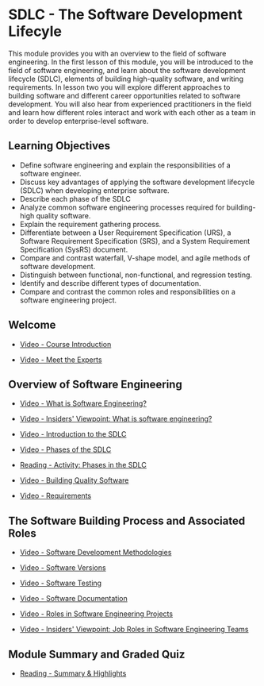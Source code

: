 # SDLC - The Software Development Lifecyle

This module provides you with an overview to the field of software engineering. In the first lesson of this module, you will be introduced to the field of software engineering, and learn about the software development lifecycle (SDLC), elements of building high-quality software, and writing requirements. In lesson two you will explore different approaches to building software and different career opportunities related to software development. You will also hear from experienced practitioners in the field and learn how different roles interact and work with each other as a team in order to develop enterprise-level software.

## Learning Objectives

- Define software engineering and explain the responsibilities of a software engineer.
- Discuss key advantages of applying the software development lifecycle (SDLC) when developing enterprise software.
- Describe each phase of the SDLC
- Analyze common software engineering processes required for building-high quality software.
- Explain the requirement gathering process.
- Differentiate between a User Requirement Specification (URS), a Software Requirement Specification (SRS), and a System Requirement Specification (SysRS) document.
- Compare and contrast waterfall, V-shape model, and agile methods of software development.
- Distinguish between functional, non-functional, and regression testing.
- Identify and describe different types of documentation.
- Compare and contrast the common roles and responsibilities on a software engineering project.

## Welcome

- [Video - Course Introduction](https://www.coursera.org/learn/introduction-to-software-engineering/lecture/9DURy/course-introduction)

- [Video - Meet the Experts](https://www.coursera.org/learn/introduction-to-software-engineering/lecture/twBQK/meet-the-experts)

## Overview of Software Engineering

- [Video - What is Software Engineering?](https://www.coursera.org/learn/introduction-to-software-engineering/lecture/cLsoS/what-is-software-engineering)

- [Video - Insiders' Viewpoint: What is software engineering?](https://www.coursera.org/learn/introduction-to-software-engineering/lecture/ZBYea/insiders-viewpoint-what-is-software-engineering)

- [Video - Introduction to the SDLC](https://www.coursera.org/learn/introduction-to-software-engineering/lecture/56GSj/introduction-to-the-sdlc)

- [Video - Phases of the SDLC](https://www.coursera.org/learn/introduction-to-software-engineering/lecture/Cf16l/phases-of-the-sdlc)

- [Reading - Activity: Phases in the SDLC](https://cf-courses-data.s3.us.cloud-object-storage.appdomain.cloud/IBM-CS0131EN-SkillsNetwork/labs/Module%201/SDLC_phases/index.html)

- [Video - Building Quality Software](https://www.coursera.org/learn/introduction-to-software-engineering/lecture/xY9PM/building-quality-software)

- [Video - Requirements](https://www.coursera.org/learn/introduction-to-software-engineering/lecture/HuYHt/requirements)

## The Software Building Process and Associated Roles

- [Video - Software Development Methodologies](https://www.coursera.org/learn/introduction-to-software-engineering/lecture/Jr4kU/software-development-methodologies)

- [Video - Software Versions](https://www.coursera.org/learn/introduction-to-software-engineering/lecture/AI9Ny/software-versions)

- [Video - Software Testing](https://www.coursera.org/learn/introduction-to-software-engineering/lecture/N7m3H/software-testing)

- [Video - Software Documentation](https://www.coursera.org/learn/introduction-to-software-engineering/lecture/Rawez/software-documentation)

- [Video - Roles in Software Engineering Projects](https://www.coursera.org/learn/introduction-to-software-engineering/lecture/N93TL/roles-in-software-engineering-projects)

- [Video - Insiders' Viewpoint: Job Roles in Software Engineering Teams](https://www.coursera.org/learn/introduction-to-software-engineering/lecture/IXLzO/insiders-viewpoint-job-roles-in-software-engineering-teams)

## Module Summary and Graded Quiz

- [Reading - Summary & Highlights](https://www.coursera.org/learn/introduction-to-software-engineering/supplement/zTdEG/summary-highlights)
